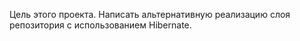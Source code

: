 Цель этого проекта. Написать альтернативную реализацию слоя репозитория с использованием Hibernate.
